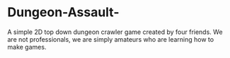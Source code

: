 # Dungeon-Assault-
A simple 2D top down dungeon crawler game created by four friends. We are not professionals, we are simply amateurs who are learning how to make games. 
